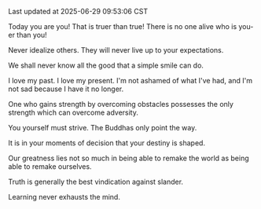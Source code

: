 Last updated at 2025-06-29 09:53:06 CST

Today you are you! That is truer than true! There is no one alive who is you-er than you!

Never idealize others. They will never live up to your expectations.

We shall never know all the good that a simple smile can do.

I love my past. I love my present. I'm not ashamed of what I've had, and I'm not sad because I have it no longer.

One who gains strength by overcoming obstacles possesses the only strength which can overcome adversity.

You yourself must strive. The Buddhas only point the way.

It is in your moments of decision that your destiny is shaped.

Our greatness lies not so much in being able to remake the world as being able to remake ourselves.

Truth is generally the best vindication against slander.

Learning never exhausts the mind.

